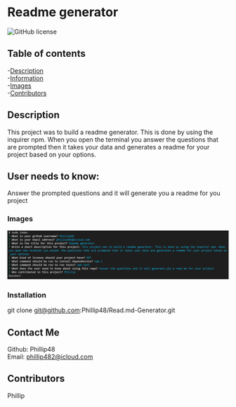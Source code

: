 
# Readme generator  
![GitHub license](https://img.shields.io/badge/license-MIT-blue.svg)  
  
## Table of contents   
-[Description](#Description)  
-[Information](#Information)  
-[Images](#Images)  
-[Contributors](#Contributors)  

## Description  
This project was to build a readme generator. This is done by using the inquirer npm. When you open the terminal you answer the questions that are prompted then it takes your data and generates a readme for your project based on your options.

## User needs to know:  
Answer the prompted questions and it will generate you a readme for you project

### Images  
![Img 1](./img/readmegenerator.png)  

### Installation   
git clone git@github.com:Phillip48/Read.md-Generator.git  

## Contact Me  
Github: Phillip48  
Email: phillip482@icloud.com  

## Contributors  
Phillip  

  